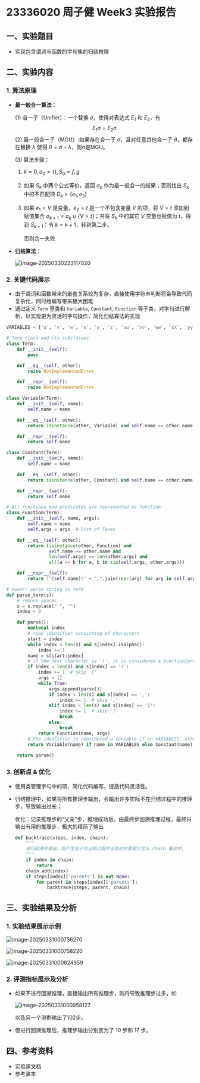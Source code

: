 # 23336020 周子健 Week3 实验报告

## 一、实验题目

+ 实现包含谓词与函数的字句集的归结推理

## 二、实验内容

### 1. 算法原理

+ **最一般合一算法**：

  (1) 合一子（Unifier）：一个替换 $\sigma$，使得对表达式 $E_1$ 和 $E_2$，有
  $$
  E_1 \sigma = E_2 \sigma
  $$
  (2) 最一般合一子（MGU）:如果存在合一子 $\sigma$，且对任意其他合一子 $\theta$，都存在替换 $\lambda$ 使得 $\theta = \sigma \circ \lambda$，则σ是MGU。

  (3) 算法步骤：

  1. $k = 0, \sigma_0 = \{\}, S_0 = {f, g}$

  2. 如果 $S_k$ 中两个公式等价，返回 $\sigma_k$ 作为最一般合一的结果；否则找出 $S_k$ 中的不匹配项 $D_k = \{ e_1, e_2 \}$

  3. 如果 $e_1 = V$ 是变量，$e_2 = t$ 是一个不包含变量 $V$ 的项，将 $V=t$ 添加到赋值集合 $\sigma_{k+1}=\sigma_k \cup \{V=t\}$；并将 $S_k$ 中的其它 $V$ 变量也赋值为 $t$，得到 $S_{k+1}$；令 $k=k+1$，转到第二步。

     否则合一失败

+ **归结算法**：

  ![image-20250330223117020](./week3.assets/image-20250330223117020.png)

### 2. 关键代码展示

+ 由于谓词和函数带来的嵌套关系较为复杂，直接使用字符串判断将会导致代码复杂化，同时给编写带来极大困难
+ 通过定义 `Term` 基类和 `Variable`, `Constant`, `Function` 等子类，对字句进行解析，以实现更为灵活的字句操作，简化归结算法的实现

```python
VARIABLES = {'u', 'v', 'w', 'x', 'y', 'z', 'uu', 'vv', 'ww', 'xx', 'yy', 'zz'}

# Term class and its subclasses
class Term:
    def __init__(self):
        pass

    def __eq__(self, other):
        raise NotImplementedError

    def __repr__(self):
        raise NotImplementedError

class Variable(Term):
    def __init__(self, name):
        self.name = name

    def __eq__(self, other):
        return isinstance(other, Variable) and self.name == other.name

    def __repr__(self):
        return self.name

class Constant(Term):
    def __init__(self, name):
        self.name = name

    def __eq__(self, other):
        return isinstance(other, Constant) and self.name == other.name

    def __repr__(self):
        return self.name

# All functions and predicates are represented as Function
class Function(Term):
    def __init__(self, name, args):
        self.name = name
        self.args = args  # list of Terms

    def __eq__(self, other):
        return (isinstance(other, Function) and 
                self.name == other.name and 
                len(self.args) == len(other.args) and
                all(a == b for a, b in zip(self.args, other.args)))

    def __repr__(self):
        return f"{self.name}(" + ",".join(repr(arg) for arg in self.args) + ")"

# Paser: parse string to term
def parse_term(s):
    # remove spaces
    s = s.replace(" ", "")
    index = 0

    def parse():
        nonlocal index
        # read identifier consisting of characters
        start = index
        while index < len(s) and s[index].isalpha():
            index += 1
        name = s[start:index]
        # if the next character is '(', it is considered a function/predicate
        if index < len(s) and s[index] == '(':
            index += 1  # skip '('
            args = []
            while True:
                args.append(parse())
                if index < len(s) and s[index] == ',':
                    index += 1  # skip ','
                elif index < len(s) and s[index] == ')':
                    index += 1  # skip ')'
                    break
                else:
                    break
            return Function(name, args)
        # the identifier is considered a variable if in VARIABLES, otherwise treated as a constant
        return Variable(name) if name in VARIABLES else Constant(name)
    
    return parse()
```

### 3. 创新点 & 优化

+ 使用类管理字句中的项，简化代码编写，提高代码灵活性。

+ 归结推理中，如果将所有推理步输出，会输出许多实际不在归结过程中的推理步，导致输出过长；

  优化：记录推理步的“父亲”步，推理成功后，由最终步回溯推理过程，最终只输出有用的推理步，极大的精简了输出

  ```python
  def backtrace(steps, index, chain):
      """
      递归回溯步骤链，将产生空子句证明过程中涉及的步骤索引加入 chain 集合中。
      """
      if index in chain:
          return
      chain.add(index)
      if steps[index]['parents'] is not None:
          for parent in steps[index]['parents']:
              backtrace(steps, parent, chain)
  ```

## 三、实验结果及分析

### 1. 实验结果展示示例

![image-20250331000736270](./week4.assets/image-20250331000736270.png)

![image-20250331000758220](./week4.assets/image-20250331000758220.png)

![image-20250331000824959](./week4.assets/image-20250331000824959.png)

### 2. 评测指标展示及分析

+ 如果不进行回溯推理，直接输出所有推理步，则将导致推理步过多，如

  ![image-20250331000958127](./week4.assets/image-20250331000958127.png)

  以及另一个测例输出了102步。

+ 但进行回溯推理后，推理步输出分别变为了 10 步和 17 步。

## 四、参考资料

+ 实验课文档
+ 参考课本